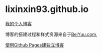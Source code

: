 # lixinxin93.github.io
[我的个人博客](http://lixinxin93.github.io/)

博客的搭建过程和样式资源来自于[BeiYuu.com](http://beiyuu.com),

[使用Github Pages建独立博客](http://beiyuu.com/github-pages/)

